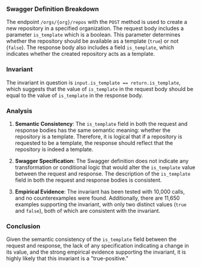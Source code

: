 ### Swagger Definition Breakdown

The endpoint `/orgs/{org}/repos` with the `POST` method is used to create a new repository in a specified organization. The request body includes a parameter `is_template` which is a boolean. This parameter determines whether the repository should be available as a template (`true`) or not (`false`). The response body also includes a field `is_template`, which indicates whether the created repository acts as a template.

### Invariant

The invariant in question is `input.is_template == return.is_template`, which suggests that the value of `is_template` in the request body should be equal to the value of `is_template` in the response body.

### Analysis

1. **Semantic Consistency**: The `is_template` field in both the request and response bodies has the same semantic meaning: whether the repository is a template. Therefore, it is logical that if a repository is requested to be a template, the response should reflect that the repository is indeed a template.

2. **Swagger Specification**: The Swagger definition does not indicate any transformation or conditional logic that would alter the `is_template` value between the request and response. The description of the `is_template` field in both the request and response bodies is consistent.

3. **Empirical Evidence**: The invariant has been tested with 10,000 calls, and no counterexamples were found. Additionally, there are 11,650 examples supporting the invariant, with only two distinct values (`true` and `false`), both of which are consistent with the invariant.

### Conclusion

Given the semantic consistency of the `is_template` field between the request and response, the lack of any specification indicating a change in its value, and the strong empirical evidence supporting the invariant, it is highly likely that this invariant is a "true-positive."
